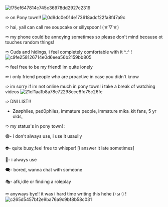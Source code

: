 ![f75ef647814c745c36978dd2927c2319](https://github.com/Sillyspoon/Sillyspoon/assets/166543687/23c5bcc0-b5d8-46e2-9fa8-262c83b0f6e2)













 ➱ on Pony town!!
 ![0d9dc0e014e173618adcf22fa8f47a9c](https://github.com/Sillyspoon/Sillyspoon/assets/166543687/67d2b2d8-6687-40b7-aa54-69513ae6eb4c)

 
  ➱ hai, yall can call me soupcake or sillyspoon! (⁠☆⁠▽⁠☆⁠)
 
  ➱ my phone could be annoying sometimes so please don't mind because ot touches random things!
  
  ➱ Cuds and hidings, i feel completely comfortable with it ^_^
!![c9fe258126714e0d6eea56b2159bb805](https://github.com/Sillyspoon/Sillyspoon/assets/166543687/31efc69d-8a1c-4de6-8211-c28c2a499dfe)


  
  ➱ feel free to be my friend! im quite lonely

  ➱ i only friend people who are proactive in case you didn't know

  ➱ im sorry if im not online much in pony town! i take a break of watching videos
![21cf1aa1b8a78e72298ece8fd75c26fe](https://github.com/Sillyspoon/Sillyspoon/assets/166543687/b292b01d-e6e8-4ee3-8991-3b161278bb55)

 ➱ DNI LIST!!

- Zøøphiles, ped0philes, immature people, immature mika_kit fans, 5 yr olds,

 ➱ my status's in pony town! :
 
 🟢- i don't always use, i use it usaully

 ⛔- quite busy,feel free to whisper! [i answer it late sometimes]
 
 🌙- i always use 

🗨️- bored, wanna chat with someone

🎭- afk,idle or finding a roleplay

➱ anyways bye!! it was i hard time writing this hehe (⁠･⁠ω⁠･)
!![c265d5457bf2e9ba76a9c9bf8b58c031](https://github.com/Sillyspoon/Sillyspoon/assets/166543687/12aadc8e-f0c3-4141-8583-8d50818b44f8)












 


 
